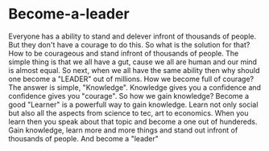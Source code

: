 # Become-a-leader
Everyone has a ability to stand and delever infront of thousands of people.
But they don't have a courage to do this.
So what is the solution for that?
How to be courageous and stand infront of  thousands of people.
The simple thing is that we all have a gut, cause we all are human and our mind is almost equal.
So next, when we all have the same ability then why should one become a "LEADER" out of millions.
How we become full of courage?
The answer is simple, "Knowledge".
Knowledge gives you a confidence and confidence gives you "courage".
So how we gain knowledge?
Become a good "Learner" is a powerfull way to gain knowledge.
Learn not only social but also all the aspects from science to tec, art to economics.
When you learn then you speak about that topic and become a one out of hundereds.
Gain knowledge, learn more and more things and stand out infront of thousands of people.
And become a "leader"
